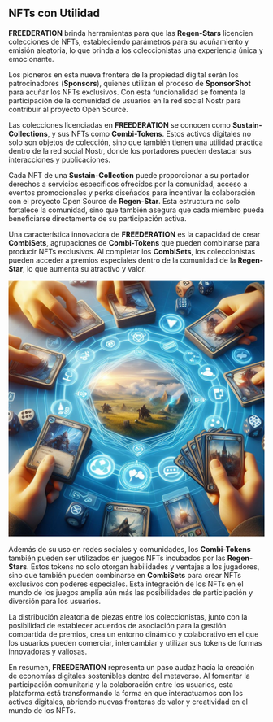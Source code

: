 ## NFTs con Utilidad

**FREEDERATION** brinda herramientas para que las **Regen-Stars** licencien colecciones de NFTs, estableciendo parámetros para su acuñamiento y emisión aleatoria, lo que brinda a los coleccionistas una experiencia única y emocionante.

Los pioneros en esta nueva frontera de la propiedad digital serán los patrocinadores (**Sponsors**), quienes utilizan el proceso de **SponsorShot** para acuñar los NFTs exclusivos. Con esta funcionalidad se fomenta la participación de la comunidad de usuarios en la red social Nostr para contribuir al proyecto Open Source.

Las colecciones licenciadas en **FREEDERATION** se conocen como **Sustain-Collections**, y sus NFTs como **Combi-Tokens**. Estos activos digitales no solo son objetos de colección, sino que también tienen una utilidad práctica dentro de la red social Nostr, donde los portadores pueden destacar sus interacciones y publicaciones. 

Cada NFT de una **Sustain-Collection** puede proporcionar a su portador derechos a servicios específicos ofrecidos por la comunidad, acceso a eventos promocionales y perks diseñados para incentivar la colaboración con el proyecto Open Source de **Regen-Star**. Esta estructura no solo fortalece la comunidad, sino que también asegura que cada miembro pueda beneficiarse directamente de su participación activa.

Una característica innovadora de **FREEDERATION** es la capacidad de crear **CombiSets**, agrupaciones de **Combi-Tokens** que pueden combinarse para producir NFTs exclusivos. Al completar los **CombiSets**, los coleccionistas pueden acceder a premios especiales dentro de la comunidad de la **Regen-Star**, lo que aumenta su atractivo y valor.

![Juegos de Cartas NFT](../img/card_deck_nft.jpg)

Además de su uso en redes sociales y comunidades, los **Combi-Tokens** también pueden ser utilizados en juegos NFTs incubados por las **Regen-Stars**. Estos tokens no solo otorgan habilidades y ventajas a los jugadores, sino que también pueden combinarse en **CombiSets** para crear NFTs exclusivos con poderes especiales. Esta integración de los NFTs en el mundo de los juegos amplía aún más las posibilidades de participación y diversión para los usuarios.

La distribución aleatoria de piezas entre los coleccionistas, junto con la posibilidad de establecer acuerdos de asociación para la gestión compartida de premios, crea un entorno dinámico y colaborativo en el que los usuarios pueden comerciar, intercambiar y utilizar sus tokens de formas innovadoras y valiosas.

En resumen, **FREEDERATION** representa un paso audaz hacia la creación de economías digitales sostenibles dentro del metaverso. Al fomentar la participación comunitaria y la colaboración entre los usuarios, esta plataforma está transformando la forma en que interactuamos con los activos digitales, abriendo nuevas fronteras de valor y creatividad en el mundo de los NFTs.
